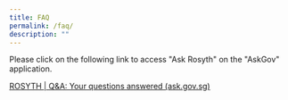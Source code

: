 ```yaml
---
title: FAQ
permalink: /faq/
description: ""
---
```

Please click on the following link to access "Ask Rosyth" on the "AskGov" application.

[ROSYTH | Q&A: Your questions answered (ask.gov.sg)](https://ask.gov.sg/rosyth)